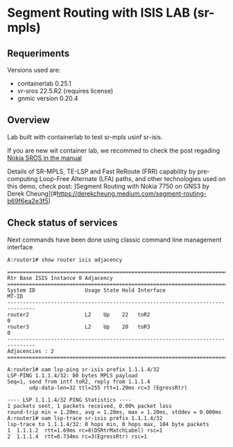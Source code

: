 # Segment Routing with ISIS LAB (sr-mpls)
## Requeriments
Versions used are:
* containerlab 0.25.1
* vr-sros 22.5.R2 (requires license)
* gnmic version 0.20.4

## Overview
Lab built with containerlab to test sr-mpls usinf sr-isis.

If you are new wit container lab, we recommed to check the post regading [Nokia SROS in the manual](#https://containerlab.dev/manual/kinds/vr-sros/)

Details of SR-MPLS, TE-LSP and Fast ReRoute (FRR) capability by pre-computing Loop-Free Alternate (LFA) paths, and other technologies used on this demo, check post: ]Segment Routing with Nokia 7750 on GNS3 by Derek Cheung](#https://derekcheung.medium.com/segment-routing-b69f6ea2e3f5)


## Check status of services

Next commands have been done using classic command line management interface
```
A:router1# show router isis adjacency

===============================================================================
Rtr Base ISIS Instance 0 Adjacency
===============================================================================
System ID                Usage State Hold Interface                     MT-ID
-------------------------------------------------------------------------------
router2                  L2    Up    22   toR2                          0
router3                  L2    Up    20   toR3                          0
-------------------------------------------------------------------------------
Adjacencies : 2
===============================================================================

A:router1# oam lsp-ping sr-isis prefix 1.1.1.4/32
LSP-PING 1.1.1.4/32: 80 bytes MPLS payload
Seq=1, send from intf toR2, reply from 1.1.1.4
       udp-data-len=32 ttl=255 rtt=1.20ms rc=3 (EgressRtr)

---- LSP 1.1.1.4/32 PING Statistics ----
1 packets sent, 1 packets received, 0.00% packet loss
round-trip min = 1.20ms, avg = 1.20ms, max = 1.20ms, stddev = 0.000ms
A:router1# oam lsp-trace sr-isis prefix 1.1.1.4/32
lsp-trace to 1.1.1.4/32: 0 hops min, 0 hops max, 104 byte packets
1  1.1.1.2  rtt=1.69ms rc=8(DSRtrMatchLabel) rsc=1
2  1.1.1.4  rtt=0.734ms rc=3(EgressRtr) rsc=1
```
